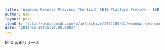 ```yaml
---
title: 'Windows Release Preview: The Sixth IE10 Platform Preview - IEBlog - Site Home - MSDN Blogs'
author: azu
layout: post
itemUrl: 'http://blogs.msdn.com/b/ie/archive/2012/05/31/windows-release-preview-the-sixth-ie10-platform-preview.aspx'
date: '2012-06-30T15:00:00.000Z'
---
```

IE10 pp6リリース
